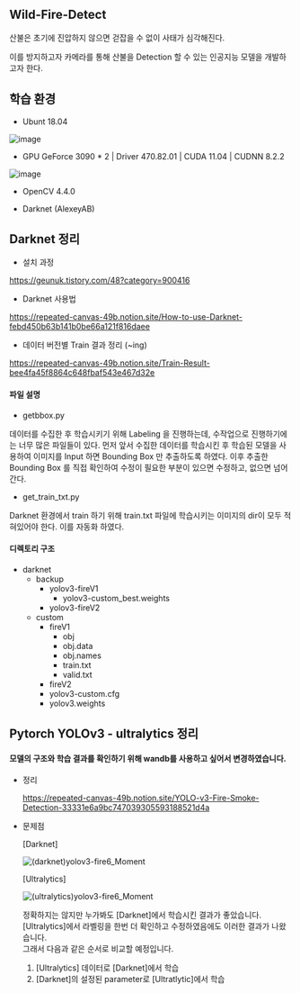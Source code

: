 
## Wild-Fire-Detect

산불은 초기에 진압하지 않으면 걷잡을 수 없이 사태가 심각해진다.

이를 방지하고자 카메라를 통해 산불을 Detection 할 수 있는 인공지능 모델을 개발하고자 한다.


## 학습 환경

- Ubunt 18.04

![image](https://user-images.githubusercontent.com/74355042/156922809-cca6c82b-1d62-41e9-98f6-0c484b307516.png)

- GPU GeForce 3090 * 2 | Driver 470.82.01 | CUDA 11.04 | CUDNN 8.2.2

![image](https://user-images.githubusercontent.com/74355042/156922839-ca1b7b6b-9341-4d46-924d-87c88570e13b.png)

- OpenCV 4.4.0

- Darknet (AlexeyAB)


## Darknet 정리

- 설치 과정

https://geunuk.tistory.com/48?category=900416

- Darknet 사용법

https://repeated-canvas-49b.notion.site/How-to-use-Darknet-febd450b63b141b0be66a121f816daee

- 데이터 버전별 Train 결과 정리 (~ing)

https://repeated-canvas-49b.notion.site/Train-Result-bee4fa45f8864c648fbaf543e467d32e

#### 파일 설명

- getbbox.py

데이터를 수집한 후 학습시키기 위해 Labeling 을 진행하는데, 수작업으로 진행하기에는 너무 많은 파일들이 있다.
먼저 앞서 수집한 데이터를 학습시킨 후 학습된 모델을 사용하여 이미지를 Input 하면 Bounding Box 만 추출하도록 하였다.
이후 추출한 Bounding Box 를 직접 확인하여 수정이 필요한 부분이 있으면 수정하고, 없으면 넘어간다.

- get_train_txt.py

Darknet 환경에서 train 하기 위해 train.txt 파일에 학습시키는 이미지의 dir이 모두 적혀있어야 한다. 이를 자동화 하였다.

#### 디렉토리 구조

- darknet
  - backup
    - yolov3-fireV1
      - yolov3-custom_best.weights
    - yolov3-fireV2
  - custom
    - fireV1
      - obj
      - obj.data
      - obj.names
      - train.txt
      - valid.txt
    - fireV2    
    - yolov3-custom.cfg
    - yolov3.weights

## Pytorch YOLOv3 - ultralytics 정리

#### 모델의 구조와 학습 결과를 확인하기 위해 wandb를 사용하고 싶어서 변경하였습니다.

- 정리

  https://repeated-canvas-49b.notion.site/YOLO-v3-Fire-Smoke-Detection-33331e6a9bc747039305593188521d4a
  
 - 문제점
  
    [Darknet]
  
    ![(darknet)yolov3-fire6_Moment](https://user-images.githubusercontent.com/74355042/158010733-cbe54bed-f903-4fd1-832d-c6d95b4f54cf.jpg)

    [Ultralytics]
  
    ![(ultralytics)yolov3-fire6_Moment](https://user-images.githubusercontent.com/74355042/158010741-6c5e6f39-6930-4bd0-8e19-f1e1edf8cd71.jpg)
  
    정확하지는 않지만 누가봐도 [Darknet]에서 학습시킨 결과가 좋았습니다.   
    [Ultralytics]에서 라벨링을 한번 더 확인하고 수정하였음에도 이러한 결과가 나왔습니다.    
    그래서 다음과 같은 순서로 비교할 예정입니다.
    1. [Ultralytics] 데이터로 [Darknet]에서 학습
    2. [Darknet]의 설정된 parameter로 [Ultratlytic]에서 학습
    
    

